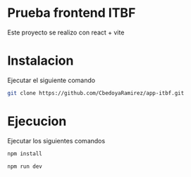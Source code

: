 # Prueba frontend ITBF

Este proyecto se realizo con react + vite

# Instalacion

Ejecutar el siguiente comando

```bash
git clone https://github.com/CbedoyaRamirez/app-itbf.git
```

# Ejecucion

Ejecutar los siguientes comandos
```bash
npm install
```

```bash
npm run dev
```




